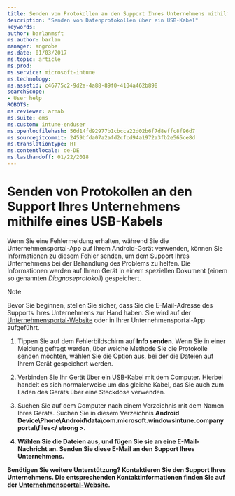 ```yaml
---
title: Senden von Protokollen an den Support Ihres Unternehmens mithilfe eines USB-Kabels | Microsoft-Dokumentation
description: "Senden von Datenprotokollen über ein USB-Kabel"
keywords: 
author: barlanmsft
ms.author: barlan
manager: angrobe
ms.date: 01/03/2017
ms.topic: article
ms.prod: 
ms.service: microsoft-intune
ms.technology: 
ms.assetid: c46775c2-9d2a-4a88-89f0-4104a462b898
searchScope:
- User help
ROBOTS: 
ms.reviewer: arnab
ms.suite: ems
ms.custom: intune-enduser
ms.openlocfilehash: 56d14fd92977b1cbcca22d02b6f7d8effc8f96d7
ms.sourcegitcommit: 2459bfda07a2afd2cfcd94a1972a3fb2e565ce8d
ms.translationtype: HT
ms.contentlocale: de-DE
ms.lasthandoff: 01/22/2018
---
```

# <a name="send-logs-to-your-company-support-using-a-usb-cable"></a>Senden von Protokollen an den Support Ihres Unternehmens mithilfe eines USB-Kabels

Wenn Sie eine Fehlermeldung erhalten, während Sie die Unternehmensportal-App auf Ihrem Android-Gerät verwenden, können Sie Informationen zu diesem Fehler senden, um dem Support Ihres Unternehmens bei der Behandlung des Problems zu helfen. Die Informationen werden auf Ihrem Gerät in einem speziellen Dokument (einem so genannten _Diagnoseprotokoll_) gespeichert.

> [!Note]
> Bevor Sie beginnen, stellen Sie sicher, dass Sie die E-Mail-Adresse des Supports Ihres Unternehmens zur Hand haben. Sie wird auf der [Unternehmensportal-Website](https://portal.manage.microsoft.com#HelpDeskDialog) oder in Ihrer Unternehmensportal-App aufgeführt.

1. Tippen Sie auf dem Fehlerbildschirm auf **Info senden**. Wenn Sie in einer Meldung gefragt werden, über welche Methode Sie die Protokolle senden möchten, wählen Sie die Option aus, bei der die Dateien auf Ihrem Gerät gespeichert werden.

2. Verbinden Sie Ihr Gerät über ein USB-Kabel mit dem Computer. Hierbei handelt es sich normalerweise um das gleiche Kabel, das Sie auch zum Laden des Geräts über eine Steckdose verwenden.

3. Suchen Sie auf dem Computer nach einem Verzeichnis mit dem Namen Ihres Geräts. Suchen Sie in diesem Verzeichnis <strong>Android Device\Phone\Android\data\com.microsoft.windowsintune.companyportal\files\</ strong >.

4. Wählen Sie die Dateien aus, und fügen Sie sie an eine E-Mail-Nachricht an. Senden Sie diese E-Mail an den Support Ihres Unternehmens.

Benötigen Sie weitere Unterstützung? Kontaktieren Sie den Support Ihres Unternehmens. Die entsprechenden Kontaktinformationen finden Sie auf der [Unternehmensportal-Website](https://portal.manage.microsoft.com#HelpDeskDialog).
